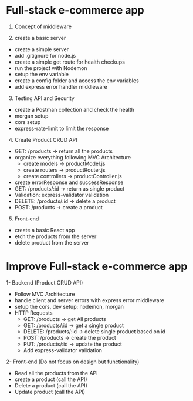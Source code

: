 
# Full-stack e-commerce app
1. Concept of middleware

2. create a basic server
- create a simple server
- add .gitignore for node.js
- create a simple get route for health checkups
- run the project with Nodemon
- setup the env variable
- create a config folder and access the env variables
- add express error handler middleware

3. Testing API and Security
- create a Postman collection and check the health
- morgan setup
- cors setup
- express-rate-limit to limit the response

4. Create Product CRUD API
- GET: /products -> return all the products
- organize everything following MVC Architecture
  - create models -> productModel.js
  - create routers -> productRouter.js
  - create controllers -> productController.js
- create errorResponse and successResponse
- GET: /products/:id -> return as single product
- Validation: express-validator validation
- DELETE: /products/:id -> delete a product
- POST: /products -> create a product

5. Front-end
- create a basic React app
- etch the products from the server
- delete product from the server

# Improve Full-stack e-commerce app

1- Backend (Product CRUD API)
- Follow MVC Architecture
- handle client and server errors with express error middleware
- setup the cors, dev setup: nodemon, morgan
- HTTP Requests
  - GET: /products -> get All products
  - GET: /products/:id -> get a single product
  - DELETE: /products/:id -> delete single product based on id
  - POST: /products -> create the product
  - PUT: /products/:id -> update the product
  - Add express-validator validation

2- Front-end (Do not focus on design but functionality)
- Read all the products from the API
- create a product (call the API)
- Delete a product (call the API)
- Update product (call the API)